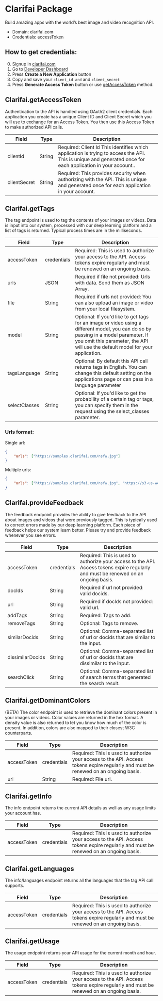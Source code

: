 # Clarifai Package
Build amazing apps with the world’s best image and video recognition API.
* Domain: clarifai.com
* Credentials: accessToken

## How to get credentials: 
0. Signup in [clarifai.com](https://clarifai.com)
1. Go to [Developer Dashboard](https://developer.clarifai.com/account/applications/)
2. Press **Create a New Application** button
3. Copy and save your `client_id and` and `client_secret`
4. Press **Generate Access Token** button or use [getAccessToken](#getAccessToken) method.


## Clarifai.getAccessToken
Authentication to the API is handled using OAuth2 client credentials. Each application you create has a unique Client ID and Client Secret which you will use to exchange for an Access Token. You then use this Access Token to make authorized API calls.

| Field       | Type  | Description
|-------------|-------|----------
| clientId    | String| Required: Client Id This identifies which application is trying to access the API. This is unique and generated once for each application in your account..
| clientSecret| String| Required: This provides security when authorizing with the API. This is unique and generated once for each application in your account.


## Clarifai.getTags
The tag endpoint is used to tag the contents of your images or videos. Data is input into our system, processed with our deep learning platform and a list of tags is returned. Typical process times are in the milliseconds.

| Field        | Type       | Description
|--------------|------------|----------
| accessToken  | credentials| Required: This is used to authorize your access to the API. Access tokens expire regularly and must be renewed on an ongoing basis.
| urls         | JSON       | Required if file not provided: Urls with data. Send them as JSON Array.
| file         | String     | Required if urls not provided: You can also upload an image or video from your local filesystem.
| model        | String     | Optional: If you'd like to get tags for an image or video using a different model, you can do so by passing in a model parameter. If you omit this parameter, the API will use the default model for your application.
| tagsLanguage | String     | Optional: By default this API call returns tags in English. You can change this default setting on the applications page or can pass in a language parameter
| selectClasses| String     | Optional: If you'd like to get the probability of a certain tag or tags, you can specify them in the  request using the select_classes parameter.

### Urls format: 
Single url:
```json
{
	"urls": ["https://samples.clarifai.com/nsfw.jpg"]
}
```

Multiple urls:
```json
{
	"urls": ["https://samples.clarifai.com/nsfw.jpg", "https://s3-us-west-1.amazonaws.com/powr/defaults/image-slider2.jpg"]
}
```


## Clarifai.provideFeedback
The feedback endpoint provides the ability to give feedback to the API about images and videos that were previously tagged. This is typically used to correct errors made by our deep learning platform. Each piece of feedback helps our system learn better. Please try and provide feedback whenever you see errors.

| Field           | Type       | Description
|-----------------|------------|----------
| accessToken     | credentials| Required: This is used to authorize your access to the API. Access tokens expire regularly and must be renewed on an ongoing basis.
| docIds          | String     | Required if url not provided: valid docids.
| url             | String     | Required if docIds not provided: valid url.
| addTags         | String     | Required: Tags to add.
| removeTags      | String     | Optional: Tags to remove.
| similarDocids   | String     | Optional: Comma-separated list of url or docids that are similar to the input.
| dissimilarDocids| String     | Optional: Comma-separated list of url or docids that are dissimilar to the input.
| searchClick     | String     | Optional: Comma-separated list of search terms that generated the search result.


## Clarifai.getDominantColors
(BETA) The color endpoint is used to retrieve the dominant colors present in your images or videos. Color values are returned in the hex format. A density value is also returned to let you know how much of the color is present. In addition, colors are also mapped to their closest W3C counterparts.

| Field      | Type       | Description
|------------|------------|----------
| accessToken| credentials| Required: This is used to authorize your access to the API. Access tokens expire regularly and must be renewed on an ongoing basis.
| url        | String     | Required: File url.


## Clarifai.getInfo
The info endpoint returns the current API details as well as any usage limits your account has.

| Field      | Type       | Description
|------------|------------|----------
| accessToken| credentials| Required: This is used to authorize your access to the API. Access tokens expire regularly and must be renewed on an ongoing basis.


## Clarifai.getLanguages
The info/languages endpoint returns all the languages that the tag API call supports.

| Field      | Type       | Description
|------------|------------|----------
| accessToken| credentials| Required: This is used to authorize your access to the API. Access tokens expire regularly and must be renewed on an ongoing basis.


## Clarifai.getUsage
The usage endpoint returns your API usage for the current month and hour.

| Field      | Type       | Description
|------------|------------|----------
| accessToken| credentials| Required: This is used to authorize your access to the API. Access tokens expire regularly and must be renewed on an ongoing basis.

